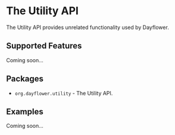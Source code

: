 The Utility API
===============
The Utility API provides unrelated functionality used by Dayflower.

Supported Features
------------------
Coming soon...

Packages
--------
* `org.dayflower.utility` - The Utility API.

Examples
--------
Coming soon...